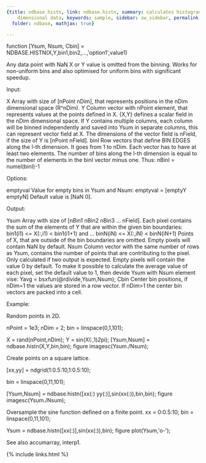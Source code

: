 ```yaml
---
{title: ndbase.histn, link: ndbase.histn, summary: calculates histogram of arbitrary
    dimensional data, keywords: sample, sidebar: sw_sidebar, permalink: ndbase_histn,
  folder: ndbase, mathjax: true}

---
```

 
function [Ysum, Nsum, Cbin] = NDBASE.HISTN(X,Y,bin1,bin2,...,'option1',value1)
 
Any data point with NaN X or Y value is omitted from the binning. Works
for non-uniform bins and also optimised for uniform bins with significant
speedup.
 
Input:
 
X         Array with size of [nPoint nDim], that represents
          positions in the nDim dimensional space (R^nDim).
Y         Column vector with nPoint element, that represents values at
          the points defined in X. {X,Y} defines a scalar field in the
          nDim dimensional space. If Y contains multiple columns, each
          column will be binned independently and saved into Ysum in
          separate columns, this can represent vector field at X. The
          dimensions of the vector field is nField, if the size of Y is
          [nPoint nField].
binI      Row vectors that define BIN EDGES along the I-th dimension.
          It goes from 1 to nDim. Each vector has to have at least two
          elements. The number of bins along the I-th dimension is equal
          to the number of elements in the binI vector minus one. Thus:
              nBinI = numel(binI)-1
 
Options:
 
emptyval  Value for empty bins in Ysum and Nsum:
              emptyval = [emptyY emptyN]
          Default value is [NaN 0].
 
Output:
 
Ysum      Array with size of [nBin1 nBin2 nBin3 ... nField]. Each pixel
          contains the sum of the elements of Y that are within the
          given bin boundaries:
              bin1(i1) <= X(:,i1) < bin1(i1+1) and
              	...
              binN(iN) <= X(:,iN) < binN(iN+1)
          Points of X, that are outside of the bin boundaries are
          omitted. Empty pixels will contain NaN by default.
Nsum      Column vector with the same number of rows as Ysum, contains
          the number of points that are contributing to the pixel. Only
          calculated if two output is expected. Empty pixels will contain
          the value 0 by default. To make it possible to calculate the
          average value of each pixel, set the default value to 1, then
          devide Ysum with Nsum element vise:
              Yavg = bsxfun(@rdivide,Ysum,Nsum);
Cbin      Center bin positions, if nDim=1 the values are stored in a row
          vector. If nDim>1 the center bin vectors are packed into a
          cell.
 
Example:
 
Random points in 2D.
 
nPoint = 1e3;
nDim   = 2;
bin = linspace(0,1,101);
 
X = rand(nPoint,nDim);
Y = sin(X(:,1)*2*pi);
[Ysum,Nsum] = ndbase.histn(X,Y,bin,bin);
figure
imagesc(Ysum./Nsum);
 
 
Create points on a square lattice.
 
[xx,yy] = ndgrid(1:0.5:10,1:0.5:10);
 
bin = linspace(0,11,101);
 
[Ysum,Nsum] = ndbase.histn([xx(:) yy(:)],sin(xx(:)),bin,bin);
figure
imagesc(Ysum./Nsum);
 
Oversample the sine function defined on a finite point.
xx = 0:0.5:10;
bin = linspace(0,11,101);
 
Ysum = ndbase.histn([xx(:)],sin(xx(:)),bin);
figure
plot(Ysum,'o-');
 
See also accumarray, interp1.

{% include links.html %}
